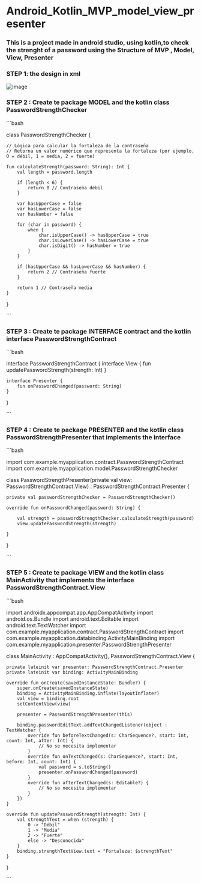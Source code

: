 # Android_Kotlin_MVP_model_view_presenter
### This is a project made in android studio, using kotlin,to check the strenght of a password using the Structure of MVP , Model, View, Presenter 

### STEP 1: the design in xml 

![image](https://github.com/juliaigz/Android_Kotlin_MVP_model_view_presenter/assets/40221707/2d40f806-7324-46b1-af81-3b67a4587414)


### STEP 2 : Create te package MODEL and the kotlin class PasswordStrengthChecker


´´´bash

class PasswordStrengthChecker {

    // Lógica para calcular la fortaleza de la contraseña
    // Retorna un valor numérico que representa la fortaleza (por ejemplo, 0 = débil, 1 = media, 2 = fuerte)

    fun calculateStrength(password: String): Int {
        val length = password.length

        if (length < 6) {
            return 0 // Contraseña débil
        }

        var hasUpperCase = false
        var hasLowerCase = false
        var hasNumber = false

        for (char in password) {
            when {
                char.isUpperCase() -> hasUpperCase = true
                char.isLowerCase() -> hasLowerCase = true
                char.isDigit() -> hasNumber = true
            }
        }

        if (hasUpperCase && hasLowerCase && hasNumber) {
            return 2 // Contraseña fuerte
        }

        return 1 // Contraseña media
    }

}

´´´

### STEP 3 : Create te package INTERFACE contract and the kotlin interface PasswordStrengthContract

´´´bash

interface PasswordStrengthContract {
    interface View {
        fun updatePasswordStrength(strength: Int)
    }

    interface Presenter {
        fun onPasswordChanged(password: String)
    }
}

´´´


### STEP 4 : Create te package PRESENTER and the kotlin class PasswordStrengthPresenter that implements the interface

´´´bash

import com.example.myapplication.contract.PasswordStrengthContract
import com.example.myapplication.model.PasswordStrengthChecker

class PasswordStrengthPresenter(private val view: PasswordStrengthContract.View) : PasswordStrengthContract.Presenter {

    private val passwordStrengthChecker = PasswordStrengthChecker()

    override fun onPasswordChanged(password: String) {

        val strength = passwordStrengthChecker.calculateStrength(password)
        view.updatePasswordStrength(strength)

    }
}

´´´

### STEP 5 : Create te package VIEW and the kotlin class MainActivity that implements the interface PasswordStrengthContract.View

´´´bash

import androidx.appcompat.app.AppCompatActivity
import android.os.Bundle
import android.text.Editable
import android.text.TextWatcher
import com.example.myapplication.contract.PasswordStrengthContract
import com.example.myapplication.databinding.ActivityMainBinding
import com.example.myapplication.presenter.PasswordStrengthPresenter

class MainActivity : AppCompatActivity(), PasswordStrengthContract.View {

    private lateinit var presenter: PasswordStrengthContract.Presenter
    private lateinit var binding: ActivityMainBinding

    override fun onCreate(savedInstanceState: Bundle?) {
        super.onCreate(savedInstanceState)
        binding = ActivityMainBinding.inflate(layoutInflater)
        val view = binding.root
        setContentView(view)

        presenter = PasswordStrengthPresenter(this)

        binding.passwordEditText.addTextChangedListener(object : TextWatcher {
            override fun beforeTextChanged(s: CharSequence?, start: Int, count: Int, after: Int) {
                // No se necesita implementar
            }
            override fun onTextChanged(s: CharSequence?, start: Int, before: Int, count: Int) {
                val password = s.toString()
                presenter.onPasswordChanged(password)
            }
            override fun afterTextChanged(s: Editable?) {
                // No se necesita implementar
            }
        })
    }

    override fun updatePasswordStrength(strength: Int) {
        val strengthText = when (strength) {
            0 -> "Débil"
            1 -> "Media"
            2 -> "Fuerte"
            else -> "Desconocida"
        }
        binding.strengthTextView.text = "Fortaleza: $strengthText"
    }
}

´´´





